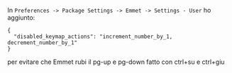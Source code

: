 In `Preferences -> Package Settings -> Emmet -> Settings - User` ho aggiunto:

    {
      "disabled_keymap_actions": "increment_number_by_1, decrement_number_by_1"
    }
    
per evitare che Emmet rubi il pg-up e pg-down fatto con ctrl+su e ctrl+giu
